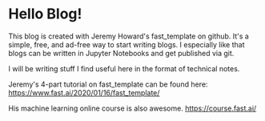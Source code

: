 # Hello Blog!

This blog is created with Jeremy Howard's fast_template on github. It's a simple, free, and ad-free way to start writing blogs. I especially like that blogs can be written in Jupyter Notebooks and get published via git.

I will be writing stuff I find useful here in the format of technical notes. 

Jeremy's 4-part tutorial on fast_template can be found here:
https://www.fast.ai/2020/01/16/fast_template/

His machine learning online course is also awesome.
https://course.fast.ai/
